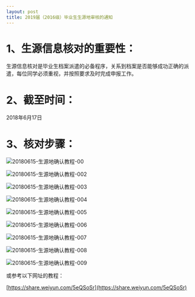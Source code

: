 ```yaml
---
layout: post
title: 2019届（2016级）毕业生生源地审核的通知
---
```


# 1、生源信息核对的重要性：    
生源信息核对是毕业生档案派遣的必备程序，关系到档案是否能够成功正确的派遣，每位同学必须重视，并按照要求及时完成申报工作。

<!--more-->

# 2、截至时间：    
2018年6月17日

# 3、核对步骤：    

![20180615-生源地确认教程-00](http://7xqrll.com1.z0.glb.clouddn.com/20180615-%E7%94%9F%E6%BA%90%E5%9C%B0%E7%A1%AE%E8%AE%A4%E6%95%99%E7%A8%8B-001.PNG)    

![20180615-生源地确认教程-002](http://7xqrll.com1.z0.glb.clouddn.com/20180615-%E7%94%9F%E6%BA%90%E5%9C%B0%E7%A1%AE%E8%AE%A4%E6%95%99%E7%A8%8B-002.PNG)    

![20180615-生源地确认教程-003](http://7xqrll.com1.z0.glb.clouddn.com/20180615-%E7%94%9F%E6%BA%90%E5%9C%B0%E7%A1%AE%E8%AE%A4%E6%95%99%E7%A8%8B-003.PNG)    

![20180615-生源地确认教程-004](http://7xqrll.com1.z0.glb.clouddn.com/20180615-%E7%94%9F%E6%BA%90%E5%9C%B0%E7%A1%AE%E8%AE%A4%E6%95%99%E7%A8%8B-004.PNG)    

![20180615-生源地确认教程-005](http://7xqrll.com1.z0.glb.clouddn.com/20180615-%E7%94%9F%E6%BA%90%E5%9C%B0%E7%A1%AE%E8%AE%A4%E6%95%99%E7%A8%8B-005.PNG)    

![20180615-生源地确认教程-006](http://7xqrll.com1.z0.glb.clouddn.com/20180615-%E7%94%9F%E6%BA%90%E5%9C%B0%E7%A1%AE%E8%AE%A4%E6%95%99%E7%A8%8B-006.PNG)    

![20180615-生源地确认教程-007](http://7xqrll.com1.z0.glb.clouddn.com/20180615-%E7%94%9F%E6%BA%90%E5%9C%B0%E7%A1%AE%E8%AE%A4%E6%95%99%E7%A8%8B-007.PNG)    

![20180615-生源地确认教程-008](http://7xqrll.com1.z0.glb.clouddn.com/20180615-%E7%94%9F%E6%BA%90%E5%9C%B0%E7%A1%AE%E8%AE%A4%E6%95%99%E7%A8%8B-008.PNG)    

![20180615-生源地确认教程-009](http://7xqrll.com1.z0.glb.clouddn.com/20180615-%E7%94%9F%E6%BA%90%E5%9C%B0%E7%A1%AE%E8%AE%A4%E6%95%99%E7%A8%8B-008.PNG)    

或参考以下网址的教程：

[https://share.weiyun.com/5eQSoSr](https://share.weiyun.com/5eQSoSr)
